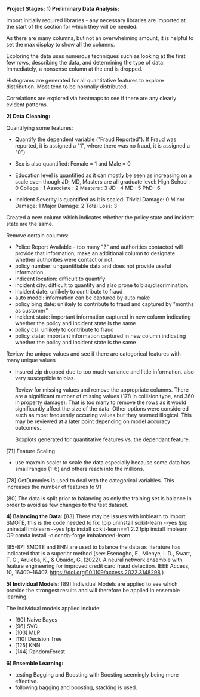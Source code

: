 **Project Stages:**
**1) Preliminary Data Analysis:**
   
Import initially required libraries - any necessary libraries are imported at the start of the section for which they will be needed.

As there are many columns, but not an overwhelming amount, it is helpful to set the max display to show all the columns.

Exploring the data uses numerous techniques such as looking at the first few rows, describing the data, and determining the type of data. Immediately, a nonsense column at the end is dropped.

Histograms are generated for all quantitative features to explore distribution. Most tend to be normally distributed.

Correlations are explored via heatmaps to see if there are any clearly evident patterns. 
   
**2) Data Cleaning:**

Quantifying some features:
- Quantify the dependent variable ("Fraud Reported"). If Fraud was reported, it is assigned a "1", where there was no fraud, it is assigned a "0").

- Sex is also quantified: Female = 1 and Male = 0

- Education level is quantified as it can mostly be seen as increasing on a scale even though JD, MD, Masters are all graduate level:
High School : 0
College : 1
Associate : 2
Masters : 3
JD : 4
MD : 5
PhD : 6

- Incident Severity is quantified as it is scaled:
  Trivial Damage: 0
  Minor Damage: 1
  Major Damage: 2
  Total Loss: 3

Created a new column which indicates whether the policy state and incident state are the same.

Remove certain columns:
- Police Report Available - too many "?" and authorities contacted will provide that information; make an additional column to designate whether authorities were contact or not.
- policy number: unquantifiable data and does not provide useful information
- indicent location: difficult to quantify
- incident city: difficult to quantify and also prone to bias/discrimination.
- incident date: unlikely to contribute to fraud
- auto model: information can be captured by auto make
- policy bing date: unlikely to contribute to fraud and captured by "months as customer"
- incident state: important information captured in new column indicating whether the policy and incident state is the same
- policy csl: unlikely to contribute to fraud
- policy state: important information captured in new column indicating whether the policy and incident state is the same

Review the unique values and see if there are categorical features with many unique values

- insured zip dropped due to too much variance and little information. also very susceptible to bias.

  Review for missing values and remove the appropriate columns. There are a significant number of missing values (178 in collision type, and 360 in property damage). That is too many to remove the rows as it would significantly affect the size of the data. Other options were considered such as most frequently occuring values but they seemed illogical. This may be reviewed at a later point depending on model accuracy outcomes.

  Boxplots generated for quantitative features vs. the dependant feature.

[71] Feature Scaling
- use maxmin scaler to scale the data especially because some data has small ranges (1-6) and others reach into the millions.

[78] GetDummies is used to deal with the categorical variables. This increases the number of features to 91

[80] The data is split prior to balancing as only the training set is balance in order to avoid as few changes to the test dataset.

**4) Balancing the Data:**
[83] There may be issues with imblearn to import SMOTE, this is the code needed to fix:
  !pip uninstall scikit-learn --yes
  !pip uninstall imblearn --yes
  !pip install scikit-learn==1.2.2
  !pip install imblearn
OR 
  conda install -c conda-forge imbalanced-learn

[85-87] SMOTE and ENN are used to balance the data as literature has indicated that is a superior method (see: Esenogho, E., Mienye, I. D., Swart, T. G., Aruleba, K., & Obaido, G. (2022). A neural network  ensemble with feature engineering for improved credit card fraud detection. IEEE Access, 10, 16400–16407. https://doi.org/10.1109/access.2022.3148298 )
  
**5) Individual Models:**
[89] Individual Models are applied to see which provide the strongest results and will therefore be applied in ensemble learning.

The individual models applied include:
- [90] Naive Bayes
- [96] SVC
- [103] MLP
- [110] Decision Tree
- [125] KNN
- [144] RandomForest

**6) Ensemble Learning:**
- testing Bagging and Boosting with Boosting seemingly being more effective.
- following bagging and boosting, stacking is used.
